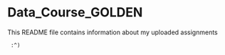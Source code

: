 # Data_Course_GOLDEN 

This README file contains information about my uploaded assignments


     :^)

